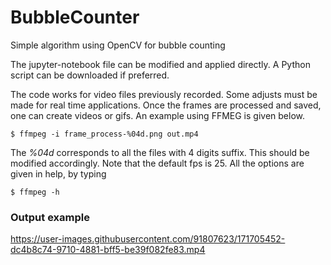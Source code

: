 # BubbleCounter
Simple algorithm using OpenCV for bubble counting

The jupyter-notebook file can be modified and applied directly. A Python script can be downloaded if preferred.

The code works for video files previously recorded. Some adjusts must be made for real time applications. 
Once the frames are processed and saved, one can create videos or gifs. An example using FFMEG is given below.

	$ ffmpeg -i frame_process-%04d.png out.mp4

The *%04d* corresponds to all the files with 4 digits suffix. This should be modified accordingly.
Note that the default fps is 25. All the options are given in help, by typing

	$ ffmpeg -h

### Output example

https://user-images.githubusercontent.com/91807623/171705452-dc4b8c74-9710-4881-bff5-be39f082fe83.mp4

